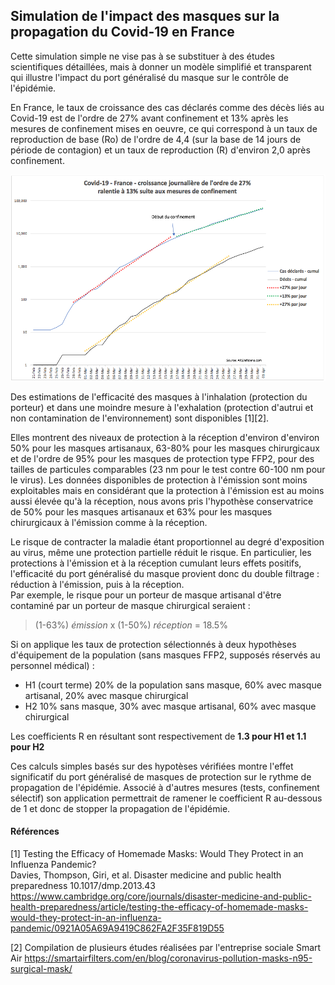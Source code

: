 ## Simulation de l'impact des masques sur la propagation du Covid-19 en France

Cette simulation simple ne vise pas à se substituer à des études scientifiques détaillées, mais à donner un modèle simplifié et transparent qui illustre l'impact du port généralisé du masque sur le contrôle de l'épidémie.

En France, le taux de croissance des cas déclarés comme des décès liés au Covid-19 est de l'ordre de 27% avant confinement et 13% après les mesures de confinement mises en oeuvre, ce qui correspond à un taux de reproduction de base (Ro) de l'ordre de 4,4 (sur la base de 14 jours de période de contagion) et un taux de reproduction (R) d'environ 2,0 après confinement.  
  
<img src="https://github.com/fsteiner/K81/blob/master/Chart%20France.png" width="600">  
  
Des estimations de l'efficacité des masques à l'inhalation (protection du porteur) et dans une moindre mesure à l'exhalation (protection d'autrui et non contamination de l'environnement) sont disponibles [1][2].  

Elles montrent des niveaux de protection à la réception d'environ d'environ 50% pour les masques artisanaux, 63-80% pour les masques chirurgicaux et de l'ordre de 95% pour les masques de protection type FFP2, pour des tailles de particules comparables (23 nm pour le test contre 60-100 nm pour le virus).
Les données disponibles de protection à l'émission sont moins exploitables mais en considérant que la protection à l'émission est au moins aussi élevée qu'à la réception, nous avons pris l'hypothèse conservatrice de 50% pour les masques artisanaux et 63% pour les masques chirurgicaux à l'émission comme à la réception.

Le risque de contracter la maladie étant proportionnel au degré d'exposition au virus, même une protection partielle réduit le risque. En particulier, les protections à l'émission et à la réception cumulant leurs effets positifs, l'efficacité du port généralisé du masque provient donc du double filtrage : réduction à l'émission, puis à la réception.  
Par exemple, le risque pour un porteur de masque artisanal d'être contaminé par un porteur de masque chirurgical seraient :
> (1-63%) *émission* x (1-50%) *réception* = 18.5%

Si on applique les taux de protection sélectionnés à deux hypothèses d'équipement de la population (sans masques FFP2, supposés réservés au personnel médical) : 
- H1 (court terme) 20% de la population sans masque, 60% avec masque artisanal, 20% avec masque chirurgical
- H2 10% sans masque, 30% avec masque artisanal, 60% avec masque chirurgical

Les coefficients R en résultant sont respectivement de **1.3 pour H1 et 1.1 pour H2**

Ces calculs simples basés sur des hypotèses vérifiées montre l'effet significatif du port généralisé de masques de protection sur le rythme de propagation de l'épidémie.
Associé à d'autres mesures (tests, confinement sélectif) son application permettrait de ramener le coefficient R au-dessous de 1 et donc de stopper la propagation de l'épidémie.



#### Références
[1]  Testing the Efficacy of Homemade Masks: Would They Protect in an Influenza Pandemic?  
Davies, Thompson, Giri, et al. Disaster medicine and public health preparedness 10.1017/dmp.2013.43  
https://www.cambridge.org/core/journals/disaster-medicine-and-public-health-preparedness/article/testing-the-efficacy-of-homemade-masks-would-they-protect-in-an-influenza-pandemic/0921A05A69A9419C862FA2F35F819D55

[2] Compilation de plusieurs études réalisées par l'entreprise sociale Smart Air  https://smartairfilters.com/en/blog/coronavirus-pollution-masks-n95-surgical-mask/
